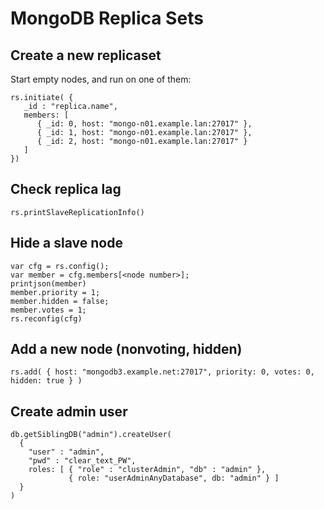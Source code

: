 # MongoDB Replica Sets

## Create a new replicaset

Start empty nodes, and run on one of them:

```
rs.initiate( {
   _id : "replica.name",
   members: [
      { _id: 0, host: "mongo-n01.example.lan:27017" },
      { _id: 1, host: "mongo-n01.example.lan:27017" },
      { _id: 2, host: "mongo-n01.example.lan:27017" }
   ]
})
```

## Check replica lag

```
rs.printSlaveReplicationInfo()
```

## Hide a slave node

```
var cfg = rs.config();
var member = cfg.members[<node number>];
printjson(member)
member.priority = 1;
member.hidden = false;
member.votes = 1;
rs.reconfig(cfg)
```

## Add a new node (nonvoting, hidden)

```
rs.add( { host: "mongodb3.example.net:27017", priority: 0, votes: 0, hidden: true } )
```

## Create admin user

```
db.getSiblingDB("admin").createUser(
  {
    "user" : "admin",
    "pwd" : "clear_text_PW",
    roles: [ { "role" : "clusterAdmin", "db" : "admin" },
             { role: "userAdminAnyDatabase", db: "admin" } ]
  }
)
```
